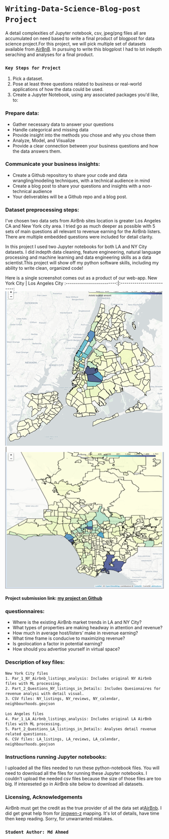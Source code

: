 # `Writing-Data-Science-Blog-post Project`
A detail complexities of Jupyter notebook, csv, jpeg/png files all are accumulated on need based to write a final product of blogpost for data science project.For this project, we will pick multiple set of datasets available from [AirBnB](http://insideairbnb.com/get-the-data.html). In pursuing to write this blogplost I had to lot indepth seraching and analyses for a final product.

### `Key Steps for Project`
1) Pick a dataset.
2) Pose at least three questions related to business or real-world applications of how the data could be used.
3) Create a Jupyter Notebook, using any associated packages you'd like, to:

### Prepare data:
- Gather necessary data to answer your questions
- Handle categorical and missing data
- Provide insight into the methods you chose and why you chose them
- Analyze, Model, and Visualize
- Provide a clear connection between your business questions and how the data answers them.

### Communicate your business insights:
- Create a Github repository to share your code and data wrangling/modeling techniques, with a technical audience in mind
- Create a blog post to share your questions and insights with a non-technical audience
- Your deliverables will be a Github repo and a blog post.

### Dataset preprocessing steps:
I've chosen two data sets from AirBnb sites location is greater Los Angeles CA and New York city area. I tried go as much deeper as possible with 5 sets of main questions all relevant to revenue earning for the AirBnb listers. There are multiple embedded questions were included for detail clarity.

In this project I used two Jupyter notebooks for both LA and NY City datasets. I did indepth data cleaning, feature engineering, natural language processing and  machine learning and data engineering skills as a data scientist.This project will show off my python software skills, including my ability to write clean, organized code!

Here is a single screenshot comes out as a product of our web-app.
New York City              |  Los Angeles City
:-------------------------:|:-------------------------:
<img src="NY_City_Blocks.png" width="500"/> | <img src="LA_City_Blocks.png" width="550"/> 

#### Project submission link: [my project on Github](https://github.com/farhadkpx/Writing-Data-Science-Blog)

### questionnaires:
- Where is the existing AirBnb market trends in LA and NY City?
- What types of properties are making headway in attention and revenue?
- How much in average host/listers’ make in revenue earning?
- What time frame is conducive to maximizing revenue?
- Is geolocation a factor in potential earning?
- How should you advertise yourself in virtual space?

### Description of key files:
~~~~~~~~
New York City files
1. Par_1_NY_Airbnb_listings_analysis: Includes original NY Airbnb files with ML processing.
2. Part_2_Questions_NY_listings_in_Details: Includes Quesionaires for revenue analysi with detail visual.
3. CSV files: NY_listings, NY_reviews, NY_calendar, neighbourhoods.geojson

Los Angeles files
4. Par_1_LA_Airbnb_listings_analysis: Includes original LA AirBnb files with ML processing.
5. Part_2_Questions_LA_listings_in_Details: Analyses detail revenue related questionss.
6. CSV files: LA_listings, LA_reviews, LA_calendar, neighbourhoods.geojson
~~~~~~~~~

### Instructions running Jupyter notebooks:
I uploaded all the files needed to run these python-notebook files. You will need to download all the files for running these Jupyter notebooks.
I couldn't upload the needed csv files because the size of those files are too big. If intereseted go in AirBnb site below to download all datasets.

### Licensing, Acknowledgements
AirBnb must get the credit as the true provider of all the data set at[AirBnb](http://insideairbnb.com/get-the-data.html). I did get great help from 
for [jingwen-z](https://github.com/jingwen-z/python-playground/blob/master/python_for_data_analysis/geovisualization/folium_demo.ipynb) mapping. It's lot of details, have time
then keep reading. Sorry, for unwarranted mistakes.

### `Student Author: Md Ahmed`

